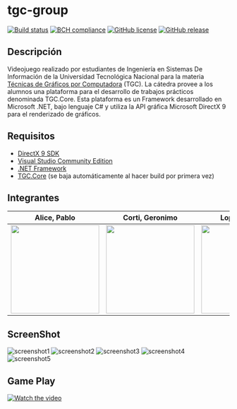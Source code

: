 # tgc-group
[![Build status](https://ci.appveyor.com/api/projects/status/uvyboubq91uhwf3v?svg=true)](https://ci.appveyor.com/project/rejurime/tgc-group)
[![BCH compliance](https://bettercodehub.com/edge/badge/tgc-utn/tgc-group?branch=master)](https://bettercodehub.com/)
[![GitHub license](https://img.shields.io/github/license/tgc-utn/tgc-group.svg)](https://github.com/tgc-utn/tgc-group/blob/master/LICENSE)
[![GitHub release](https://img.shields.io/github/release/tgc-utn/tgc-group.svg)](https://github.com/tgc-utn/tgc-group/releases)

## Descripción
Videojuego realizado por estudiantes de Ingeniería en Sistemas De Información de la Universidad Tecnológica Nacional para la materia [Técnicas de Gráficos por 
Computadora](http://tgc-utn.github.io/) (TGC). 
La cátedra provee a los alumnos una plataforma para el desarrollo de trabajos prácticos denominada TGC.Core. Esta plataforma es un Framework desarrollado en Microsoft 
.NET, bajo lenguaje C# y utiliza la API gráfica Microsoft DirectX 9 para el renderizado de gráficos.

## Requisitos
* [DirectX 9 SDK](http://www.microsoft.com/en-us/download/details.aspx?displaylang=en&id=6812)
* [Visual Studio Community Edition](https://www.visualstudio.com/vs/community)
* [.NET Framework](https://www.microsoft.com/net/download/Windows/run)
* [TGC.Core](https://www.nuget.org/packages/TGC.Core/) (se baja automáticamente al hacer build por primera vez)

## Integrantes ##
|  Alice, Pablo  |  Corti, Geronimo  |  Lopez, Alberto  |  Torrico, Juan Manuel  |
| ------------ | ------------ | ------------ | ------------ |
<img src="https://avatars3.githubusercontent.com/u/11988423" height="200"> | <img src="https://avatars1.githubusercontent.com/u/16749803" height="200"> | <img src="https://avatars0.githubusercontent.com/u/12456166" height="200"> | <img src="https://avatars2.githubusercontent.com/u/11897599" height="200">

## ScreenShot ##
![screenshot1](https://github.com/TorricoJM/2018_1C_3051_CutuCuchillo/blob/master/TGC.Group/Screenshots/cutucuchillo1.png)
![screenshot2](https://github.com/TorricoJM/2018_1C_3051_CutuCuchillo/blob/master/TGC.Group/Screenshots/cutucuchillo2.png)
![screenshot3](https://github.com/TorricoJM/2018_1C_3051_CutuCuchillo/blob/master/TGC.Group/Screenshots/cutucuchillo3.png)
![screenshot4](https://github.com/TorricoJM/2018_1C_3051_CutuCuchillo/blob/master/TGC.Group/Screenshots/cutucuchillo4.png)
![screenshot5](https://github.com/TorricoJM/2018_1C_3051_CutuCuchillo/blob/master/TGC.Group/Screenshots/cutucuchillo5.png)

## Game Play ##
[![Watch the video](https://img.youtube.com/vi/N_myE3wCPsA/hqdefault.jpg)](https://www.youtube.com/watch?v=N_myE3wCPsA)

